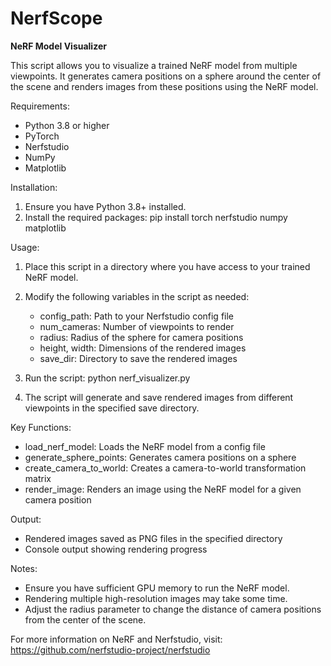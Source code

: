 # NerfScope
 
**NeRF Model Visualizer**

This script allows you to visualize a trained NeRF model from multiple viewpoints. It generates camera positions on a sphere around the center of the scene and renders images from these positions using the NeRF model.

Requirements:
- Python 3.8 or higher
- PyTorch
- Nerfstudio
- NumPy
- Matplotlib

Installation:
1. Ensure you have Python 3.8+ installed.
2. Install the required packages:
   pip install torch nerfstudio numpy matplotlib

Usage:
1. Place this script in a directory where you have access to your trained NeRF model.
  
3. Modify the following variables in the script as needed:
   - config_path: Path to your Nerfstudio config file
   - num_cameras: Number of viewpoints to render
   - radius: Radius of the sphere for camera positions
   - height, width: Dimensions of the rendered images
   - save_dir: Directory to save the rendered images
  
4. Run the script:
   python nerf_visualizer.py

5. The script will generate and save rendered images from different viewpoints in the specified save directory.

Key Functions:
- load_nerf_model: Loads the NeRF model from a config file
- generate_sphere_points: Generates camera positions on a sphere
- create_camera_to_world: Creates a camera-to-world transformation matrix
- render_image: Renders an image using the NeRF model for a given camera position

Output:
- Rendered images saved as PNG files in the specified directory
- Console output showing rendering progress

Notes:
- Ensure you have sufficient GPU memory to run the NeRF model.
- Rendering multiple high-resolution images may take some time.
- Adjust the radius parameter to change the distance of camera positions from the center of the scene.

For more information on NeRF and Nerfstudio, visit:
https://github.com/nerfstudio-project/nerfstudio
